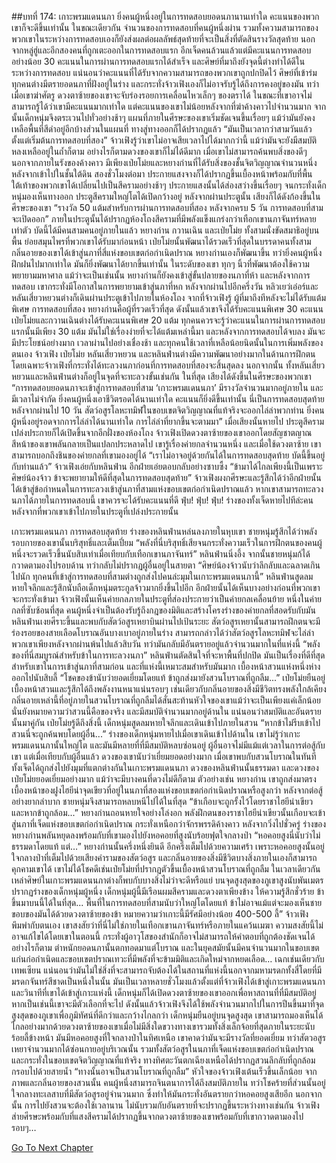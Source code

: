 ##บทที่ 174: เกาะพรมแดนนภา
ยิ่งคนผู้หนึ่งอยู่ในการทดสอบยอดนภานานเท่าใด คะแนนของพวกเขาก็จะดีขึ้นเท่านั้น ในขณะเดียวกัน จำนวนของการทดสอบที่คนผู้หนึ่งผ่าน รวมทั้งความสามารถของพวกเขาในระหว่างการทดสอบเองก็ยังส่งผลต่อผลลัพธ์สุดท้ายที่จะเป็นสิ่งที่ตัดสินรางวัลสุดท้าย
นอกจากหลู่ฮู่และอีกสองคนที่ถูกเตะออกในการทดสอบแรก อีกเจ็ดคนล้วนแล้วแต่มีคะแนนการทดสอบอย่างน้อย 30 คะแนนในการผ่านการทดสอบแรกได้สำเร็จ และศิษย์ที่มาถึงยังจุดนี้ต่างทำได้ดีในระหว่างการทดสอบ
แน่นอนว่าคะแนนที่ได้รับจากความสามารถของพวกเขาถูกปกปิดไว้
ศิษย์ที่เข้าร่มทุกคนต่างมีตรายอดนภาที่ฝังอยู่ในร่าง และกระทั่งจ้าวเฟิงเองก็ไม่อาจรับรู้ได้ถึงการคงอยู่ของมัน ทว่าเมื่อเขาฆ่าศัตรู ดวงตาซ้ายของเขาจะจับร่องรอยการเคลื่อนไหวเล็กๆ ของตราได้
ในขณะที่เขาอาจไม่สามารถรู้ได้ว่าเขามีคะแนนมากเท่าใด แต่คะแนนของเขาไม่น้อยหลังจากที่ฆ่าค้างคาวไปจำนวนมาก
จากนั้นเด็กหนุ่มจึงตระเวนไปทั่วอย่างช้าๆ แผนที่ภายในศีรษะของเขาเริ่มชัดเจนขึ้นเรื่อยๆ แม้ว่ามันยังคงเหลือพื้นที่สีดำอยู่อีกบ้างส่วนในแผนที่ ทางสู่ทางออกก็ได้ปรากฏแล้ว
“มันเป็นเวลากว่าสามวันแล้วตั้งแต่เริ่มต้นการทดสอบที่สอง”
จ้าวเฟิงรู้ว่าเขาไม่อาจเสียเวลาไปได้มากกว่านี้ แม้ว่ามันจะยังมีสมบัติหลงเหลืออยู่ในถ้ำก็ตาม
อย่างไรก็ตามดวงของเขาก็ไม่ได้ดีมาก เมื่อเขาไม่สามารถค้นพบสิ่งของดีๆ นอกจากภายในรังของค้างคาว
มีเพียงเป่ยโม่ยและหยางก่านที่ได้รับสิ่งของชั้นจิตวิญญาณจำนวนหนึ่งหลังจากเข้าไปในชั้นใต้ดิน
สองชั่วโมงต่อมา ประกายแสงจางก็ได้ปรากฏขึ้นเบื้องหน้าพร้อมกับที่พื้นใต้เท้าของพวกเขาได้เปลี่ยนไปเป็นสีครามอย่างช้าๆ
ประกายแสงนั้นได้ส่องสว่างขึ้นเรื่อยๆ จนกระทั่งเด็กหนุ่มองเห็นทางออก ประตูสีครามใหญ่โตได้เปิดกว้างอยู่
หลังจากผ่านประตูนั้น เสียงก็ได้ดังก้องขึ้นในศีรษะของเขา
“รางวัล 50 แต้มสำหรับการผ่านการทดสอบที่สอง หลังจากครบ 5 วัน การทดสอบที่สามจะเปิดออก”
ภายในประตูนั้นได้ปรากฏห้องโถงสีครามที่มีพลังแข็งแกร่งกว่าเทือกเขานภาจันทร์หลายเท่าตัว บัดนี้ได้มีคนสามคนอยู่ภายในแล้ว หยางก่าน กวานเฉิน และเป่ยโม่ย ทั้งสามนั่งขัดสมาธิอยู่บนพื้น ย่อยสมุนไพรที่พวกเขาได้รับมาก่อนหน้า
เป่ยโม่ยนั้นพัฒนาได้รวดเร็วที่สุดในบรรดาคนทั้งสาม กลิ่นอายของเขาได้เข้าสู่นภาที่สี่แห่งขอบเขตก่อกำเนิดปราณ
หยางก่านเองก็พัฒนาขึ้น ทว่ายิ่งคนผู้หนึ่งฝึกฝนไปมากเท่าใด มันก็ยิ่งพัฒนาได้ยากขึ้นเท่านั้น ในระดับของเขา ทุกๆ นิ้วที่พัฒนาต้องใช้ความพยายามมหาศาล แม้ว่าจะเป็นเช่นนั้น หยางก่านก็ยังคงเข้าสู่ขั้นปลายของนภาที่ห้า และหลังจากการทดสอบ เขากระทั่งมีโอกาสในการพยายามเข้าสู่นภาที่หก
หลังจากผ่านไปอีกครึ่งวัน หลิวเยว่เอ๋อร์และหลันเสี่ยวหยวนต่างก็เดินผ่านประตูเข้าไปภายในห้องโถง
จากที่จ้าวเฟิงรู้ ผู้ที่มาถึงทีหลังจะไม่ได้รับแต้มพิเศษ
การทดสอบที่สอง
หยางก่านคือผู้ที่รวดเร็วที่สุด ดังนั้นแล้วเขาจึงได้รับคะแนนพิเศษ 30 คะแนน
เป่ยโม่ยและกวานเฉินต่างได้รับคะแนนพิเศษ 20 แต้ม
ทุกคนควรจะรู้ว่าคะแนนในการผ่านการทดสอบแรกนั้นมีเพียง 30 แต้ม
มันไม่ใช่เรื่องง่ายที่จะได้แต้มเหล่านี้มา และหลังจากการทดสอบได้จบลง มันจะมีประโยชน์อย่างมาก
เวลาผ่านไปอย่างเชื่องช้า และทุกคนใช้เวลาที่เหลือน้อยนิดนั้นในการเพิ่มพลังของตนเอง
จ้าวเฟิง เป่ยโม่ย หลันเสี่ยวหยวน และหลินฟ่านต่างมีความพัฒนาอย่างมากในด้านการฝึกตน โดยเฉพาะจ้าวเฟิงที่กระทั่งได้ทะลวงนภาก่อนที่การทดสอบที่สองจะสิ้นสุดลง
นอกจากนั้น ทั้งหลันเสี่ยวหยวนและหลินฟ่านต่างก็อยู่ในจุดที่จะทะลวงขั้นเช่นกัน
ในที่สุด
เสียงได้ดังขึ้นในศีรษะของพวกเขา
“การทดสอบยอดนภาจะเข้าสู่การทดสอบที่สาม ‘เกาะพรมแดนนภา’ มีรางวัลจำนวนมากอยู่ภายใน และมีเวลาไม่จำกัด ยิ่งคนผู้หนึ่งเอาชีวิตรอดได้นานเท่าใด คะแนนก็ยิ่งดีขึ้นเท่านั้น นี่เป็นการทดสอบสุดท้าย หลังจากผ่านไป 10 วัน สัตว์อสูรโลหะทมิฬในขอบเขตจิตวิญญาณที่แท้จริงจะออกไล่ล่าพวกท่าน ยิ่งคนผู้หนึ่งอยู่รอดจากการไล่ล่าได้นานเท่าใด การไล่ล่าที่ยากขึ้นจะตามมา”
เมื่อเสียงนั้นหายไป ประตูสีครามเปล่งประกายก็ได้เปิดขึ้นจากอีกฝั่งของห้องโถง
จ้าวเฟิงเปิดดวงตาซ้ายของเขาออกโดยสัญชาตญาณ สีหน้าของเขาพลันกลายเป็นแปลกประหลาดไป
เขารู้เรื่องค่ายกลจำนวนหนึ่ง และเมื่อใช้ดวงตาซ้าย เขาสามารถบอกถึงชินของค่ายกลที่เขามองอยู่ได้
“เราไม่อาจอยู่ด้วยกันได้ในการทดสอบสุดท้าย บัดนี้ขึ้นอยู่กับท่านแล้ว”
จ้าวเฟิงเอ่ยกับหลินฟ่าน อีกฝ่ายเอ่ยตอบกลับอย่างซาบซึ้ง
“ข้ามาได้ไกลเพียงนี้เป็นเพราะศิษย์น้องจ้าว ข้าจะพยายามให้ดีที่สุดในการทดสอบสุดท้าย”
จ้าวเฟิงผงกศีรษะและรู้สึกได้ว่าอีกฝ่ายนั้นได้เข้าสู่ข้อกำหนดในการทะลวงเข้าสู่นภาที่สามแห่งขอบเขตก่อกำเนิดปราณแล้ว หากเขาสามารถทะลวงนภาได้ภายในการทดสอบนี้ เขาควรจะได้รับคะแนนที่ดี
ฟุ่บ! ฟุ่บ! ฟุ่บ!
ร่างของทั้งเจ็ดหายไปทีล่ะคนหลังจากที่พวกเขาเข้าไปภายในประตูที่เปล่งประกายนั้น

เกาะพรมแดนนภา การทดสอบสุดท้าย
ร่างของหลินฟ่านหล่นลงภายในหุบเขา ชายหนุ่มรู้สึกได้ว่าพลังรอบกายของเขานั้นบริสุทธิ์และเต็มเปี่ยม
“พลังที่นี่บริสุทธิ์เสียจนกระทั่งความเร็วในการฝึกตนของคนผู้หนึ่งจะรวดเร็วขึ้นนับสิบเท่าเมื่อเทียบกับเทือกเขานภาจันทร์”
หลินฟ่านนิ่งอึ้ง
จากนั้นชายหนุ่มก้ได้กวาดตามองไปรอบด้าน ทว่ากลับไม่ปรากฏผู้อื่นอยู่ในสายตา
“ศิษย์น้องจ้าวนับว่าลึกลับและฉลาดเกินไปนัก ทุกคนที่เข้าสู่การทดสอบที่สามต่างถูกส่งไปคนล่ะมุมในเกาะพรมแดนนภานี้”
หลินฟ่านสูดลมหายใจลึกและรู้สึกนับถือเด็กหนุ่มตระกูลจ้าวมากยิ่งขึ้นไปอีก
อีกฝ่ายนั้นได้เห็นบางอย่างก่อนที่พวกเขาจะกระทั่งเข้ามา
จ้าวเฟิงนั้นเห็นค่ายกลภายในประตูที่ส่องประกายว่าเป็นค่ายกลเคลื่อนย้าย หนึ่งในค่ายกลที่ซับซ้อนที่สุด คนผู้หนึ่งจำเป็นต้องรับรู้ถึงกฎของมิติและสร้างโครงร่างของค่ายกลที่สอดรับกับมัน
หลินฟ่านเงยศีราะขึ้นและพบกับสัตว์อสูรเหยาบินผ่านไปเป้นระยะ
สัตว์อสูรเหยานั้นสามารถฝึกตนจะมีร่องรอยของสายเลือดโบราณอันบางเบาอยู่ภายในร่าง
สามารถกล่าวได้ว่าสัตว์อสูรโลหะทมิฬจะไล่ล่าพวกเขาเพียงหลังจากผ่านพ้นไปแล้วสิบวัน ทว่ามันกลับมีอันตรายอยู่แล้วจำนวนมากในที่แห่งนี้
“พลังของที่นี่สมบูรณ์สำหรับข้าในการทะลวงนภา”
หลินฟ่านตัดสินใจที่จะหาพื้นที่ปกปิด
มันเป็นเรื่องที่ดีที่สุดสำหรับเขาในการเข้าสู่นภาที่สามก่อน และที่แห่งนี้เหมาะสมสำหรับมันมาก
เบื้องหน้าสวนแห่งหนึ่งห่างออกไปนับสิบลี้
“โชคของข้านับว่ายอดเยี่ยมโดยแท้ ข้าถูกส่งมายังสวนโบราณที่ถูกลืม...”
เป่ยโม่ยยืนอยู่เบื้องหน้าสวนและรู้สึกได้ถึงพลังงานหนาแน่นรอบๆ เช่นเดียวกับกลิ่นอายของสิ่งมีชีวิตทรงพลังใกล้เคียง
กลิ่นอายเหล่านี้ที่อยู่ภายในสวนโบราณที่ถูกลืมได้สั่นสะท้านหัวใจของเขาแม้ว่าจะเป็นเพียงแค่เล็กน้อย
นั่นยังหมายความว่าสวนนี้คือของจริง และมีสมบัติจำนวนมากอยู่ด้านใน
แน่นอนว่าสมบัติและอันตรายนั้นมาคู่กัน
เป่ยโม่ยรู้ดีถึงสิ่งนี้ เด็กหนุ่มสูดลมหายใจลึกและเดินเข้าไปภายในสวน
“หากข้าไม่รีบเข้าไป สวนนี่จะถูกค้นพบโดยผู้อื่น...”
ร่างของเด็กหนุ่มหายไปเมื่อเขาเดินเข้าไปด้านใน เขาไม่รู้ว่าเกาะพรมแดนนภานั้นใหญ่โต และมันมีหลายที่ที่มีสมบัติหลบซ่อนอยู่ ผู้อื่นอาจไม่มีแม้แต่เวลาในการต่อสู้กับเขา
แต่เมื่อเทียบกับผู้อื่นแล้ว ดวงของเขานับว่าเยี่ยมยอดอย่างมาก เมื่อเขาพบกับสวนโบราณในทันที
ทั้งเจ็ดได้ถูกส่งไปยังมุมที่แตกต่างกันในเกาะพรมแดนนภา
ดวงของหลินฟ่านนั้นธรรมดา และดวงของเป่ยโม่ยยอดเยี่ยมอย่างมาก
แม้ว่าจะมีบางคนที่ดวงไม่ดีก็ตาม ตัวอย่างเช่น หยางก่าน เขาถูกส่งมาตรงเบื้องหน้าของฝูงไฮยีน่าจุดเขียวที่อยู่ในนภาที่สองแห่งขอบเขตก่อกำเนิดปราณหรือสูงกว่า
หลังจากต่อสู้อย่างยากลำบาก ชายหนุ่มจึงสามารถหลบหนีไปได้ในที่สุด
“ข้าเกือบจะถูกรั้งไว้โดยราชาไฮยีน่าเขียว และหากข้าถูกล้อม...”
หยางก่านถอนหายใจอย่างโล่งอก
พลังฝึกตนของราชาไฮยีน่าเขียวนั้นเกือบจะเข้าสู่นภาที่เจ็ดแห่งขอบเขตก่อกำเนิดปราณ กระทั่งเหนือกว่าจักรพรรดิค้างคาว
หลังจากวิ่งไปชั่วครู่ ร่างของหยางก่านพลันหยุดลงพร้อมกับที่เขามองไปยังหอคอยที่สูงนับร้อยฟุตใจกลางป่า
“หอคอยสูงนี่นับว่าไม่ธรรมดาโดยแท้ แต่…”
หยางก่านนั้นครึ่งหนึ่งยินดี อีกครึ่งเต็มไปด้วยความเศร้า เพราะหอคอยสูงนั้นอยู่ใจกลางป่าที่เต็มไปด้วยเสียงคำรามของสัตว์อสูร และกลิ่นอายของสิ่งมีชีวิตบางสิ่งภายในเองก็สามารถคุกคามเขาได้
เขาไม่ได้โชคดีเช่นเป่ยโม่ยที่ปรากฏตัวขึ้นเบื้องหน้าสวนโบราณที่ถูกลืม
ในเวลาเดียวกัน
เหล่าศิษย์ในเกาะพรมแดนนภาต่างก็พบกับบางสิ่งไม่ว่าจะดีหรือแย่
บนจุดสูงสุดของภูเขาสูงนับพันเมตรปรากฏร่างของเด็กหนุ่มผู้หนึ่ง
เด็กหนุ่มผู้นี้มีเรือนผมสีครามและดวงตาเพียงข้าง ให้ความรู้สึกชั่วร้าย
ข้าขึ้นมาบนนี้ได้ในที่สุด... พื้นที่ในการทดสอบที่สามนับว่าใหญ่โตโดยแท้ ข้าไม่อาจแม้แต่จะมองเห็นชายขอบของมันได้ด้วยดวงตาซ้ายของข้า หมายความว่าเกาะนี้มีรัศมีอย่างน้อย 400-500 ลี้”
จ้าวเฟิงพึมพำกับตนเอง
เขาสงสัยว่าที่นี่ไม่ใช่ภายในเทือกเขานภาจันทร์หรือภายในแคว้นเมฆา
ความสงสัยนี้ไม่อาจแก้ไขได้โดยเขาในตอนนี้ กระทั่งผู้อาวุโสของสำนักก็อาจไม่สามารถให้คำตอบที่ถูกต้องชัดเจนได้ อย่างไรก็ตาม ตำหนักยอดนภานั้นตกทอดมาแต่โบราณ และในยุคสมัยนั้นมีคนจำนวนมากในขอบเขตแก่นก่อกำเนิดและขอบเขตปราณเทวะที่มีพลังที่จะข้ามมิติและเกิดใหม่จากหยดเลือด… เฉกเช่นเดียวกับเทพเซียน
แน่นอนว่ามันไม่ใช่สิ่งที่จะสามารถจับต้องได้ในสถานที่แห่งนี้นอกจากมหามรดกทั้งสี่โดยที่มีมรดกจันทร์สีชาดเป็นหนึ่งในนั้น
มันเป็นเวลาหลายชั่วโมงแล้วตั้งแต่ที่จ้าวเฟิงได้เข้าสู่เกาะพรมแดนนภา และวินาทีที่เขาได้เข้าสู่เกาะแห่งนี้ เด็กหนุ่มก็ได้เปิดดวงตาซ้ายของเขาออกเพื่อหาสถานที่ที่มีสมบัติอยู่
หากเป็นเช่นนี้เขาจะมีตัวเลือกที่จะไป ดังนั้นแล้วจ้าวเฟิงจึงได้ใช้พลังจำนวนมากไปในการปีนขึ้นมาที่จุดสูงสุดของภูเขาเพื่อภูมิทัศน์ที่ดีกว่าและกว้างไกลกว่า
เด็กหนุ่มยืนอยู่บนจุดสูงสุด เขาสามารถมองเห็นได้ไกลอย่างมากด้วยดวงตาซ้ายของเขาเมื่อไม่มีสิ่งใดขวางทางเขารวมทั้งสิ่งเล็กจ้อยที่สุดภายในระยะนับร้อยลี้ข้างหน้า
มันมีหอคอยสูงที่ใจกลางป่าในทิศเหนือ เขาคาดว่ามันจะมีรางวัลที่ยอดเยี่ยม ทว่าสัตวอสูรเหยาจำนวนมากได้ซ่อนกายอยู่บริเวณนั้น รวมทั้งสัตว์อสูรในนภาที่เจ็ดแห่งขอบเขตก่อกำเนิดปราณ และกระทั่งในขอบเขตจิตวิญญาณที่แท้จริง
ทางทิศตะวันตกเฉียงเหนือได้ปรากฏสวนลึกลับที่ถูกล้อมกรอบไปด้วยสายน้ำ
“ทางนั้นอาจเป็นสวนโบราณที่ถูกลืม”
หัวใจของจ้าวเฟิงเต้นเร็วขึ้นเล็กน้อย
จากภาพและกลิ่นอายของสวนนั้น คนผู้หนึ่งสามารถจินตนาการได้ถึงสมบัติภายใน ทว่าโชคร้ายที่ส่วนนั้นอยู่ใจกลางทะเลสาบที่มีสัตว์อสูรอยู่จำนวนมาก ซึ่งทำให้มันกระทั่งอันตรายกว่าหอคอยสูงเสียอีก
นอกจากนั้น การไปยังสวนจะต้องใช้เวลานาน ไม่นับรวมกับอันตรายที่จะปรากฏขึ้นระหว่างทางเช่นกัน
จ้าวเฟิงส่ายศีรษะพร้อมกับที่แสงสีครามได้ปรากฏขึ้นจากดวงตาซ้ายของเขาพร้อมกับที่เขากวาดตามองไปรอบๆ…



[Go To Next Chapter]( ./175.md)